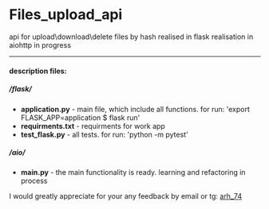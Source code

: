 # Files_upload_api
api for upload\download\delete files by hash
realised in flask
realisation in aiohttp in progress

---
#### description files: ####
##### /flask/ #####
- **application.py** - main file, which include all functions. for run: 'export FLASK_APP=application $ flask run'
- **requirments.txt** - requirments for work app
- **test_flask.py** - all tests. for run: 'python -m pytest'


##### /aio/ #####
- **main.py** - the main functionality is ready. learning and refactoring in process


I would greatly appreciate for your any feedback by email or tg: [arh_74](https://t.me/Arh_74)
